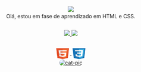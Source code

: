 <div align="center">
  <img src="https://pa1.narvii.com/6829/c8dfa14dbe707b3365fd38029352dfa2ba8f28b7_hq.gif">
</div>

<div align="center">
  Olá, estou em fase de aprendizado em HTML e CSS.
 </div>
  
##

<div align="center">
   <a href="https://github.com/cehh01">
   <img height="100em" src="https://github-readme-stats.vercel.app/api/top-langs/?username=cehh01&layout=compact&theme=midnight-purple">
   <img height="150em" src="https://github-readme-stats.vercel.app/api?username=cehh01&show_icons=true&theme=midnight-purple&include_all_commits=true&count_private=true"/>
 </div>

  ##
  
  <div align="center">
    <img align="center" alt="cehh01-HTML" height="30" width="40" src="https://raw.githubusercontent.com/devicons/devicon/master/icons/html5/html5-original.svg">
    <img align="center" alt="cehh01-CSS" height="30" width="40" src="https://raw.githubusercontent.com/devicons/devicon/master/icons/css3/css3-original.svg">
  </div>

  <div align="center">
     <img align="center" alt="cat-pic" height="120" style="border-radius:50px;" src="https://3.bp.blogspot.com/-_g5IgEap-b4/XRzBFhjR5lI/AAAAAABGy-8/vgcjGjMRL-4bEDZynzGapkEYxaJo4p9BACLcBGAs/s1600/AW3925002_16.gif">
  </div>

